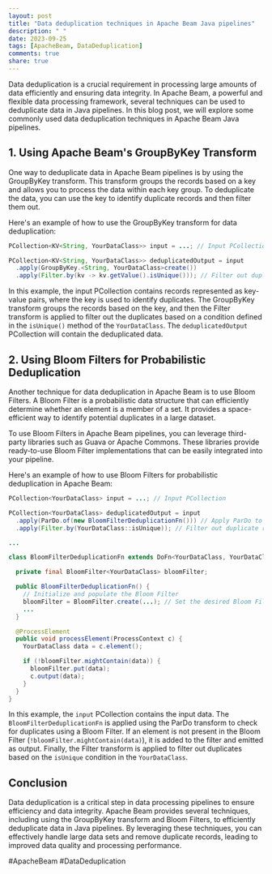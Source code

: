 ```yaml
---
layout: post
title: "Data deduplication techniques in Apache Beam Java pipelines"
description: " "
date: 2023-09-25
tags: [ApacheBeam, DataDeduplication]
comments: true
share: true
---
```


Data deduplication is a crucial requirement in processing large amounts of data efficiently and ensuring data integrity. In Apache Beam, a powerful and flexible data processing framework, several techniques can be used to deduplicate data in Java pipelines. In this blog post, we will explore some commonly used data deduplication techniques in Apache Beam Java pipelines.

## 1. Using Apache Beam's GroupByKey Transform

One way to deduplicate data in Apache Beam pipelines is by using the GroupByKey transform. This transform groups the records based on a key and allows you to process the data within each key group. To deduplicate the data, you can use the key to identify duplicate records and then filter them out.

Here's an example of how to use the GroupByKey transform for data deduplication:

```java
PCollection<KV<String, YourDataClass>> input = ...; // Input PCollection

PCollection<KV<String, YourDataClass>> deduplicatedOutput = input
  .apply(GroupByKey.<String, YourDataClass>create())
  .apply(Filter.by(kv -> kv.getValue().isUnique())); // Filter out duplicate records based on a condition

```

In this example, the input PCollection contains records represented as key-value pairs, where the key is used to identify duplicates. The GroupByKey transform groups the records based on the key, and then the Filter transform is applied to filter out the duplicates based on a condition defined in the `isUnique()` method of the `YourDataClass`. The `deduplicatedOutput` PCollection will contain the deduplicated data.

## 2. Using Bloom Filters for Probabilistic Deduplication

Another technique for data deduplication in Apache Beam is to use Bloom Filters. A Bloom Filter is a probabilistic data structure that can efficiently determine whether an element is a member of a set. It provides a space-efficient way to identify potential duplicates in a large dataset.

To use Bloom Filters in Apache Beam pipelines, you can leverage third-party libraries such as Guava or Apache Commons. These libraries provide ready-to-use Bloom Filter implementations that can be easily integrated into your pipeline.

Here's an example of how to use Bloom Filters for probabilistic deduplication in Apache Beam:

```java
PCollection<YourDataClass> input = ...; // Input PCollection

PCollection<YourDataClass> deduplicatedOutput = input
  .apply(ParDo.of(new BloomFilterDeduplicationFn())) // Apply ParDo to check for duplicates using a Bloom Filter
  .apply(Filter.by(YourDataClass::isUnique)); // Filter out duplicate records based on a condition

...

class BloomFilterDeduplicationFn extends DoFn<YourDataClass, YourDataClass> {

  private final BloomFilter<YourDataClass> bloomFilter;

  public BloomFilterDeduplicationFn() {
    // Initialize and populate the Bloom Filter
    bloomFilter = BloomFilter.create(...); // Set the desired Bloom Filter parameters
    ...
  }

  @ProcessElement
  public void processElement(ProcessContext c) {
    YourDataClass data = c.element();

    if (!bloomFilter.mightContain(data)) {
      bloomFilter.put(data);
      c.output(data);
    }
  }
}
```

In this example, the `input` PCollection contains the input data. The `BloomFilterDeduplicationFn` is applied using the ParDo transform to check for duplicates using a Bloom Filter. If an element is not present in the Bloom Filter (`!bloomFilter.mightContain(data)`), it is added to the filter and emitted as output. Finally, the Filter transform is applied to filter out duplicates based on the `isUnique` condition in the `YourDataClass`.

## Conclusion

Data deduplication is a critical step in data processing pipelines to ensure efficiency and data integrity. Apache Beam provides several techniques, including using the GroupByKey transform and Bloom Filters, to efficiently deduplicate data in Java pipelines. By leveraging these techniques, you can effectively handle large data sets and remove duplicate records, leading to improved data quality and processing performance.

#ApacheBeam #DataDeduplication